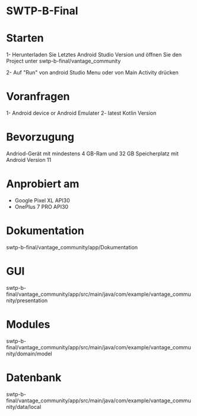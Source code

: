 # SWTP-B-Final


# Starten
1- Herunterladen Sie Letztes Android Studio Version und öffnen Sie den Project unter 
swtp-b-final/vantage_community

2- Auf "Run" von android Studio Menu oder von Main Activity drücken

# Voranfragen
1- Android device or Android Emulater
2- latest Kotlin Version 

# Bevorzugung
Andriod-Gerät mit mindestens 4 GB-Ram und 
32 GB Speicherplatz mit Android Version 11

# Anprobiert am
* Google Pixel XL API30
* OnePlus 7 PRO API30


# Dokumentation
swtp-b-final/vantage_community/app/Dokumentation


# GUI
swtp-b-final/vantage_community/app/src/main/java/com/example/vantage_community/presentation

# Modules
swtp-b-final/vantage_community/app/src/main/java/com/example/vantage_community/domain/model

# Datenbank
swtp-b-final/vantage_community/app/src/main/java/com/example/vantage_community/data/local
